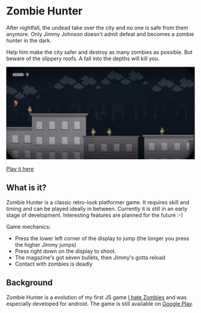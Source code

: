 # Zombie Hunter
After nightfall, the undead take over the city and no one is safe from them anymore. Only Jimmy Johnson doesn't admit defeat and becomes a zombie hunter in the dark. 

Help him make the city safer and destroy as many zombies as possible. But beware of the slippery roofs. A fall into the depths will kill you.

<p align="center">
  <img src="https://github.com/Milchreis/zombie-hunter/raw/master/screencast.gif" />
</p>

[Play it here](https://milchreis.github.io/zombie-hunter/)

## What is it?
Zombie Hunter is a classic retro-look platformer game. It requires skill and timing and can be played ideally in between. Currently it is still in an early stage of development. Interesting features are planned for the future :-)

Game mechanics:
* Press the lower left corner of the display to jump (the longer you press the higher Jimmy jumps)
* Press right down on the display to shoot.
* The magazine's got seven bullets, then Jimmy's gotta reload
* Contact with zombies is deadly

## Background
Zombie Hunter is a evolution of my first JS game [I hate Zombies](https://github.com/Milchreis/I-Hate-Zombies) and was especially developed for android. The game is still available on [Google Play](https://play.google.com/store/apps/details?id=de.milchreis.zombiehunter).

